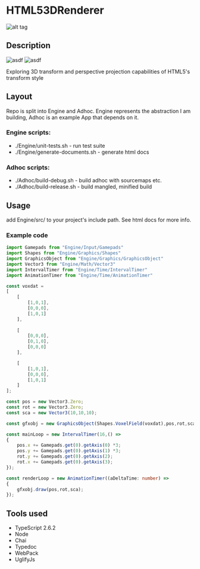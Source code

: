 # HTML53DRenderer 
![alt tag](http://jfcameron.github.io/Github/CSSRender/iframe-voxel-sprite-example.png "")

## Description
![asdf](https://img.shields.io/badge/development%20status-active-green.svg)
![asdf](https://img.shields.io/badge/platforms-Chrome-lightgrey.svg)

Exploring 3D transform and perspective projection capabilities of HTML5's transform style

## Layout
Repo is split into Engine and Adhoc. Engine represents the abstraction I am building, Adhoc is an example App that depends on it.

### Engine scripts:
* ./Engine/unit-tests.sh - run test suite
* ./Engine/generate-documents.sh - generate html docs

### Adhoc scripts:
* ./Adhoc/build-debug.sh - build adhoc with sourcemaps etc. 
* ./Adhoc/build-release.sh - build mangled, minified build

## Usage
add Engine/src/ to your project's include path.
See html docs for more info.

### Example code
```typescript
import Gamepads from "Engine/Input/Gamepads"
import Shapes from "Engine/Graphics/Shapes"
import GraphicsObject from "Engine/Graphics/GraphicsObject"
import Vector3 from "Engine/Math/Vector3"
import IntervalTimer from "Engine/Time/IntervalTimer"
import AnimationTimer from "Engine/Time/AnimationTimer"

const voxdat = 
[
    [
        [1,0,1],
        [0,0,0],
        [1,0,1]
    ],
    
    [
        [0,0,0],
        [0,1,0],
        [0,0,0]
    ],

    [
        [1,0,1],
        [0,0,0],
        [1,0,1]
    ]
];

const pos = new Vector3.Zero;
const rot = new Vector3.Zero;
const sca = new Vector3(10,10,10);

const gfxobj = new GraphicsObject(Shapes.VoxelField(voxdat),pos,rot,sca);

const mainLoop = new IntervalTimer(16,() =>
{
    pos.x += Gamepads.get(0).getAxis(0) *3;
    pos.y += Gamepads.get(0).getAxis(1) *3;
    rot.y += Gamepads.get(0).getAxis(2);
    rot.x += Gamepads.get(0).getAxis(3);
});

const renderLoop = new AnimationTimer((aDeltaTime: number) =>
{
    gfxobj.draw(pos,rot,sca);
});
```

## Tools used
* TypeScript 2.6.2
* Node
* Chai
* Typedoc
* WebPack
* UglifyJs
